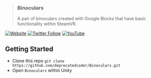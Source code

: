 > ### Binoculars
> A pair of binoculars created with Google Blocks that have basic functionality within SteamVR.

[![Website](https://img.shields.io/badge/website-smirkingcat-lightgrey.svg)](http://smirkingcat.software)
[![Twitter Follow](https://img.shields.io/twitter/follow/deprecatedcoder.svg?style=flat&label=twitter)](https://twitter.com/deprecatedcoder)
[![YouTube](https://img.shields.io/badge/youtube-channel-e52d27.svg)](https://www.youtube.com/channel/UCoLHzWHjADqMNUXrk0Xk6vA)

## Getting Started

 * Clone this repo `git clone https://github.com/deprecatedcoder/Binoculars.git`
 * Open `Binoculars` within Unity